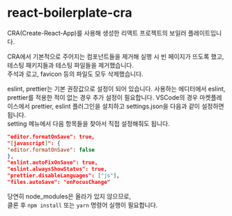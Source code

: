 # react-boilerplate-cra

CRA(Create-React-App)를 사용해 생성한 리액트 프로젝트의 보일러 플레이트입니다.  

CRA에서 기본적으로 주어지는 컴포넌트들을 제거해 실행 시 빈 페이지가 뜨도록 했고,  
테스팅 패키지들과 테스팅 파일들을 제거했습니다.  
주석과 로고, favicon 등의 파일도 모두 삭제했습니다.  

eslint, prettier는 기본 권장값으로 설정이 되어 있습니다. 
사용하는 에디터에서 eslint, prettier를 적용한 적이 없는 경우 추가 설정이 필요합니다. 
VSCode의 경우 마켓플레이스에서 prettier, eslint 플러그인을 설치하고
settings.json을 다음과 같이 설정하면 됩니다.  
setting 메뉴에서 다음 항목들을 찾아서 직접 설정해줘도 됩니다. 

```json
"editor.formatOnSave": true,
"[javascript]": {
"editor.formatOnSave": false
},
"eslint.autoFixOnSave": true,
"eslint.alwaysShowStatus": true,
"prettier.disableLanguages": ["js"],
"files.autoSave": "onFocusChange"
```

당연히 node_modules은 올라가 있지 않으므로,  
클론 후 `npm install` 또는 `yarn` 명령어 실행이 필요합니다.  
